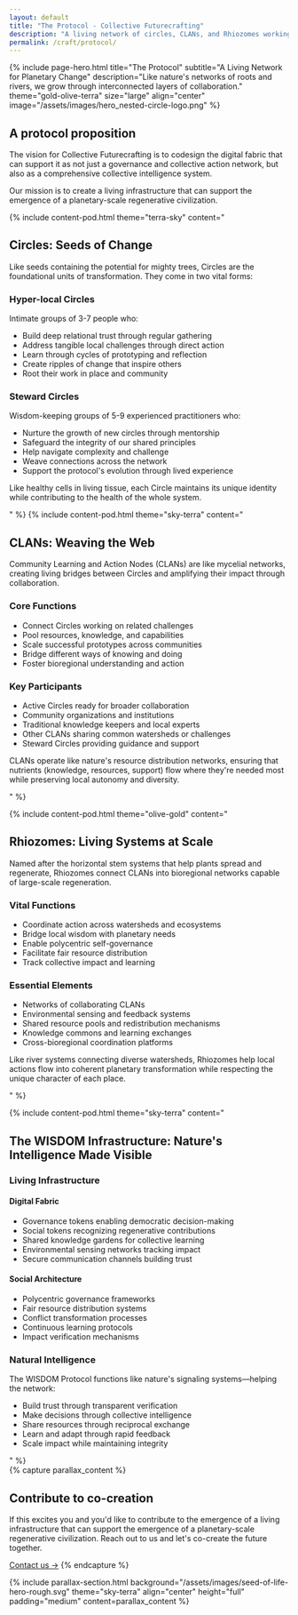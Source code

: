 ```yaml
---
layout: default
title: "The Protocol - Collective Futurecrafting"
description: "A living network of circles, CLANs, and Rhiozomes working together through the WISDOM Protocol"
permalink: /craft/protocol/
---
```

<!-- TODO: Review and refine content on this page -->
{% include page-hero.html
  title="The Protocol"
  subtitle="A Living Network for Planetary Change"
  description="Like nature's networks of roots and rivers, we grow through interconnected layers of collaboration."
  theme="gold-olive-terra"
  size="large"
  align="center"
  image="/assets/images/hero_nested-circle-logo.png"
%}
<div class="container">
  <div class="section-heading">
    <h2>A protocol proposition</h2>
    <p>The vision for Collective Futurecrafting is to codesign the digital fabric that can support it as not just a governance and collective action network, but also as a comprehensive collective intelligence system.</p>
    <p>Our mission is to create a living infrastructure that can support the emergence of a planetary-scale regenerative civilization.</p>
  </div>
</div>
<div class="content-pod-container">
{% include content-pod.html
  theme="terra-sky"
  content="
<div class='protocol-section'>
  <h2>Circles: Seeds of Change</h2>
  <p>Like seeds containing the potential for mighty trees, Circles are the foundational units of transformation. They come in two vital forms:</p>
  <div class='protocol-subsection'>
    <h3>Hyper-local Circles</h3>
    <p>Intimate groups of 3-7 people who:</p>
    <ul>
      <li>Build deep relational trust through regular gathering</li>
      <li>Address tangible local challenges through direct action</li>
      <li>Learn through cycles of prototyping and reflection</li>
      <li>Create ripples of change that inspire others</li>
      <li>Root their work in place and community</li>
    </ul>
  </div>
  <div class='protocol-subsection'>
    <h3>Steward Circles</h3>
    <p>Wisdom-keeping groups of 5-9 experienced practitioners who:</p>
    <ul>
      <li>Nurture the growth of new circles through mentorship</li>
      <li>Safeguard the integrity of our shared principles</li>
      <li>Help navigate complexity and challenge</li>
      <li>Weave connections across the network</li>
      <li>Support the protocol's evolution through lived experience</li>
    </ul>
  </div>
  <p>Like healthy cells in living tissue, each Circle maintains its unique identity while contributing to the health of the whole system.</p>
</div>
" %}
{% include content-pod.html
  theme="sky-terra"
  content="
<div class='protocol-section'>
  <h2>CLANs: Weaving the Web</h2>
  <p>Community Learning and Action Nodes (CLANs) are like mycelial networks, creating living bridges between Circles and amplifying their impact through collaboration.</p>
  <div class='protocol-subsection'>
    <h3>Core Functions</h3>
    <ul class='protocol-list'>
      <li>Connect Circles working on related challenges</li>
      <li>Pool resources, knowledge, and capabilities</li>
      <li>Scale successful prototypes across communities</li>
      <li>Bridge different ways of knowing and doing</li>
      <li>Foster bioregional understanding and action</li>
    </ul>
  </div>
  <div class='protocol-subsection'>
    <h3>Key Participants</h3>
    <ul class='protocol-list'>
      <li>Active Circles ready for broader collaboration</li>
      <li>Community organizations and institutions</li>
      <li>Traditional knowledge keepers and local experts</li>
      <li>Other CLANs sharing common watersheds or challenges</li>
      <li>Steward Circles providing guidance and support</li>
    </ul>
  </div>
  <p class='protocol-note'>CLANs operate like nature's resource distribution networks, ensuring that nutrients (knowledge, resources, support) flow where they're needed most while preserving local autonomy and diversity.</p>
</div>
" %}

{% include content-pod.html
  theme="olive-gold"
  content="
<div class='protocol-section'>
  <h2>Rhiozomes: Living Systems at Scale</h2>
  <p>Named after the horizontal stem systems that help plants spread and regenerate, Rhiozomes connect CLANs into bioregional networks capable of large-scale regeneration.</p>
  <div class='protocol-subsection'>
    <h3>Vital Functions</h3>
    <ul class='protocol-list'>
      <li>Coordinate action across watersheds and ecosystems</li>
      <li>Bridge local wisdom with planetary needs</li>
      <li>Enable polycentric self-governance</li>
      <li>Facilitate fair resource distribution</li>
      <li>Track collective impact and learning</li>
    </ul>
  </div>
  <div class='protocol-subsection'>
    <h3>Essential Elements</h3>
    <ul class='protocol-list'>
      <li>Networks of collaborating CLANs</li>
      <li>Environmental sensing and feedback systems</li>
      <li>Shared resource pools and redistribution mechanisms</li>
      <li>Knowledge commons and learning exchanges</li>
      <li>Cross-bioregional coordination platforms</li>
    </ul>
  </div>
  <p class='protocol-note'>Like river systems connecting diverse watersheds, Rhiozomes help local actions flow into coherent planetary transformation while respecting the unique character of each place.</p>
</div>
" %}

{% include content-pod.html
  theme="sky-terra"
  content="
<div class='protocol-section'>
  <h2>The WISDOM Infrastructure: Nature's Intelligence Made Visible</h2>
  <div class='protocol-subsection'>
    <h3>Living Infrastructure</h3>
    <div class='protocol-grid'>
      <div class='protocol-grid-item'>
        <h4>Digital Fabric</h4>
        <ul class='protocol-list'>
          <li>Governance tokens enabling democratic decision-making</li>
          <li>Social tokens recognizing regenerative contributions</li>
          <li>Shared knowledge gardens for collective learning</li>
          <li>Environmental sensing networks tracking impact</li>
          <li>Secure communication channels building trust</li>
        </ul>
      </div>
      <div class='protocol-grid-item'>
        <h4>Social Architecture</h4>
        <ul class='protocol-list'>
          <li>Polycentric governance frameworks</li>
          <li>Fair resource distribution systems</li>
          <li>Conflict transformation processes</li>
          <li>Continuous learning protocols</li>
          <li>Impact verification mechanisms</li>
        </ul>
      </div>
    </div>
  </div>

  <div class='protocol-subsection'>
    <h3>Natural Intelligence</h3>
    <p>The WISDOM Protocol functions like nature's signaling systems—helping the network:</p>
    <ul class='protocol-list'>
      <li>Build trust through transparent verification</li>
      <li>Make decisions through collective intelligence</li>
      <li>Share resources through reciprocal exchange</li>
      <li>Learn and adapt through rapid feedback</li>
      <li>Scale impact while maintaining integrity</li>
    </ul>
  </div>
</div>
" %}
</div>
{% capture parallax_content %}
<h2>Contribute to co-creation</h2>
<p>
  If this excites you and you'd like to contribute to the emergence of a living infrastructure that can support the emergence of a planetary-scale regenerative civilization. Reach out to us and let's co-create the future together.
</p>
<a href="#" class='button button--primary'>Contact us →</a>
{% endcapture %}

{% include parallax-section.html
  background="/assets/images/seed-of-life-hero-rough.svg"
  theme="sky-terra"
  align="center"
  height="full"
  padding="medium"
  content=parallax_content
%}